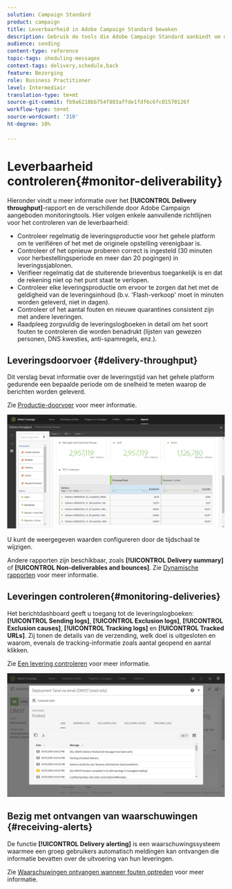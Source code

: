 ```yaml
---
solution: Campaign Standard
product: campaign
title: Leverbaarheid in Adobe Campaign Standard bewaken
description: Gebruik de tools die Adobe Campaign Standard aanbiedt om de prestaties van uw platform te controleren.
audience: sending
content-type: reference
topic-tags: sheduling-messages
context-tags: delivery,schedule,back
feature: Bezorging
role: Business Practitioner
level: Intermediair
translation-type: tm+mt
source-git-commit: fb9a6218bb754f803affde1fdf6c6fc01570126f
workflow-type: tm+mt
source-wordcount: '310'
ht-degree: 10%

---
```



# Leverbaarheid controleren{#monitor-deliverability}

Hieronder vindt u meer informatie over het **[!UICONTROL Delivery throughput]**-rapport en de verschillende door Adobe Campaign aangeboden monitoringtools. Hier volgen enkele aanvullende richtlijnen voor het controleren van de leverbaarheid:
* Controleer regelmatig de leveringsproductie voor het gehele platform om te verifiëren of het met de originele opstelling verenigbaar is.
* Controleer of het opnieuw proberen correct is ingesteld (30 minuten voor herbestellingsperiode en meer dan 20 pogingen) in leveringssjablonen.
* Verifieer regelmatig dat de stuiterende brievenbus toegankelijk is en dat de rekening niet op het punt staat te verlopen.
* Controleer elke leveringsproductie om ervoor te zorgen dat het met de geldigheid van de leveringsinhoud (b.v. &#39;Flash-verkoop&#39; moet in minuten worden geleverd, niet in dagen).
* Controleer of het aantal fouten en nieuwe quarantines consistent zijn met andere leveringen.
* Raadpleeg zorgvuldig de leveringslogboeken in detail om het soort fouten te controleren die worden benadrukt (lijsten van gewezen personen, DNS kwesties, anti-spamregels, enz.).

## Leveringsdoorvoer {#delivery-throughput}

Dit verslag bevat informatie over de leveringstijd van het gehele platform gedurende een bepaalde periode om de snelheid te meten waarop de berichten worden geleverd.

Zie [Productie-doorvoer](../../reporting/using/delivery-throughput.md) voor meer informatie.

![](assets/delivery_reports_1.png)

U kunt de weergegeven waarden configureren door de tijdschaal te wijzigen.

Andere rapporten zijn beschikbaar, zoals **[!UICONTROL Delivery summary]** of **[!UICONTROL Non-deliverables and bounces]**. Zie [Dynamische rapporten](../../reporting/using/about-dynamic-reports.md) voor meer informatie.

## Leveringen controleren{#monitoring-deliveries}

Het berichtdashboard geeft u toegang tot de leveringslogboeken: **[!UICONTROL Sending logs]**, **[!UICONTROL Exclusion logs]**, **[!UICONTROL Exclusion causes]**, **[!UICONTROL Tracking logs]** en **[!UICONTROL Tracked URLs]**. Zij tonen de details van de verzending, welk doel is uitgesloten en waarom, evenals de tracking-informatie zoals aantal geopend en aantal klikken.

Zie [Een levering controleren](../../sending/using/monitoring-a-delivery.md) voor meer informatie.

![](assets/sending_delivery1.png)

## Bezig met ontvangen van waarschuwingen {#receiving-alerts}

De functie **[!UICONTROL Delivery alerting]** is een waarschuwingssysteem waarmee een groep gebruikers automatisch meldingen kan ontvangen die informatie bevatten over de uitvoering van hun leveringen.

Zie [Waarschuwingen ontvangen wanneer fouten optreden](../../sending/using/receiving-alerts-when-failures-happen.md) voor meer informatie.

<!--## External tools (#external-tools)

### Signal Spam {#signal-spam}

Signal Spam is a French service which offers anonymized feedback loop reporting for French ISPs (Orange, SFR).

This service allows you to follow the reputation of the French ISPs and track customers' activity evolution.

Signal Spam also provides direct complaints that end users log through a dedicated interface. Those complaints are then quarantined from the email address database.

### 250ok {#solution-250ok}

250ok is a monitoring solution which provides IP and domain denylists, as well as reputation indicators.

The information provided is real-time, which allows for a pro-active assistance. 250ok a complementary solution to the Adobe deliverability internal tools.-->
